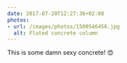 ```yaml
---
date: 2017-07-20T12:27:36+02:00
photos:
- url: /images/photos/1500546456.jpg
  alt: Fluted concrete column
---
```

This is some damn sexy concrete! 😍
